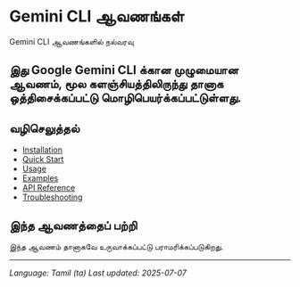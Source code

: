 # Gemini CLI ஆவணங்கள்

Gemini CLI ஆவணங்களில் நல்வரவு

## இது Google Gemini CLI க்கான முழுமையான ஆவணம், மூல களஞ்சியத்திலிருந்து தானாக ஒத்திசைக்கப்பட்டு மொழிபெயர்க்கப்பட்டுள்ளது.

## வழிசெலுத்தல்

- [Installation](./installation.md)
- [Quick Start](./quick-start.md)
- [Usage](./usage.md)
- [Examples](./examples.md)
- [API Reference](./api.md)
- [Troubleshooting](./troubleshooting.md)

## இந்த ஆவணத்தைப் பற்றி

இந்த ஆவணம் தானாகவே உருவாக்கப்பட்டு பராமரிக்கப்படுகிறது.

---

*Language: Tamil (ta)*
*Last updated: 2025-07-07*